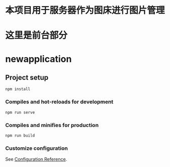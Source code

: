 # 本项目用于服务器作为图床进行图片管理
# 这里是前台部分
# newapplication

## Project setup
```
npm install
```

### Compiles and hot-reloads for development
```
npm run serve
```

### Compiles and minifies for production
```
npm run build
```

### Customize configuration
See [Configuration Reference](https://cli.vuejs.org/config/).

